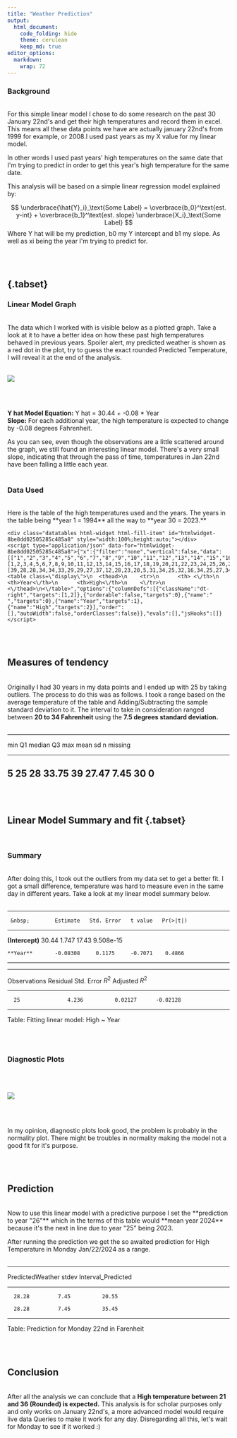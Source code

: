 ```yaml
---
title: "Weather Prediction"
output: 
  html_document:
    code_folding: hide
    theme: cerulean
    keep_md: true
editor_options: 
  markdown: 
    wrap: 72
---
```




### Background

<br> 
For this simple linear model I chose to do some research on the
past 30 January 22nd's and get their high temperatures and record them
in excel. This means all these data points we have are actually january
22nd's from 1999 for example, or 2008.I used past years as my X value
for my linear model.

In other words I used past years' high temperatures on the same date
that I'm trying to predict in order to get this year's high temperature
for the same date.

This analysis will be based on a simple linear regression model
explained by:

$$
  \underbrace{\hat{Y}_i}_\text{Some Label} = \overbrace{b_0}^\text{est. y-int} + \overbrace{b_1}^\text{est. slope} \underbrace{X_i}_\text{Some Label}
$$ Where Y hat will be my prediction, b0 my Y intercept and b1 my slope.
As well as xi being the year I'm trying to predict for.

<br> <br>

##  {.tabset}

### Linear Model Graph

<br> 
The data which I worked with is visible below as a plotted graph.
Take a look at it to have a better idea on how these past high
temperatures behaved in previous years. Spoiler alert, my predicted
weather is shown as a red dot in the plot, try to guess the exact
rounded Predicted Temperature, I will reveal it at the end of the
analysis. 
<br> <br>

![](prediction_files/figure-html/pressure-1.png)<!-- -->

<br> <br>

**Y hat Model Equation:** Y hat = 30.44 + -0.08 \* Year <br> **Slope:**
For each additional year, the high temperature is expected to change by
-0.08 degrees Fahrenheit.

As you can see, even though the observations are a little scattered
around the graph, we still found an interesting linear model. There's a
very small slope, indicating that through the pass of time, temperatures
in Jan 22nd have been falling a little each year. 
<br> <br>

### Data Used

<br> 
Here is the table of the high temperatures used and the years. The
years in the table being **year 1 = 1994** all the way to **year 30 =
2023.** 
<br>


```{=html}
<div class="datatables html-widget html-fill-item" id="htmlwidget-8be8dd02505285c485a8" style="width:100%;height:auto;"></div>
<script type="application/json" data-for="htmlwidget-8be8dd02505285c485a8">{"x":{"filter":"none","vertical":false,"data":[["1","2","3","4","5","6","7","8","9","10","11","12","13","14","15","16","17","18","19","20","21","22","23","24","25","26","27","28","29","30"],[1,2,3,4,5,6,7,8,9,10,11,12,13,14,15,16,17,18,19,20,21,22,23,24,25,26,27,28,29,30],[39,28,28,34,34,33,29,29,27,37,12,28,23,20,5,31,34,25,32,16,34,25,27,34,28,27,34,28,25,18]],"container":"<table class=\"display\">\n  <thead>\n    <tr>\n      <th> <\/th>\n      <th>Year<\/th>\n      <th>High<\/th>\n    <\/tr>\n  <\/thead>\n<\/table>","options":{"columnDefs":[{"className":"dt-right","targets":[1,2]},{"orderable":false,"targets":0},{"name":" ","targets":0},{"name":"Year","targets":1},{"name":"High","targets":2}],"order":[],"autoWidth":false,"orderClasses":false}},"evals":[],"jsHooks":[]}</script>
```

<br> <br>

## Measures of tendency

<br> Originally I had 30 years in my data points and I ended up with 25
by taking outliers. The process to do this was as follows. I took a
range based on the average temperature of the table and
Adding/Subtracting the sample standard deviation to it. The interval to
take in consideration ranged between **20 to 34 Fahrenheit** using the
**7.5 degrees standard deviation.**
<br> <br>


---------------------------------------------------------------
 min   Q1   median    Q3     max   mean     sd    n    missing 
----- ---- -------- ------- ----- ------- ------ ---- ---------
  5    25     28     33.75   39    27.47   7.45   30      0    
---------------------------------------------------------------

<br> <br>

## Linear Model Summary and fit {.tabset}

<br>

### Summary

<br> 
After doing this, I took out the outliers from my data set to
get a better fit. I got a small difference, temperature was hard to
measure even in the same day in different years. Take a look at my
linear model summary below. <br> <br>


---------------------------------------------------------------
     &nbsp;        Estimate   Std. Error   t value   Pr(>|t|)  
----------------- ---------- ------------ --------- -----------
 **(Intercept)**    30.44       1.747       17.43    9.508e-15 

    **Year**       -0.08308     0.1175     -0.7071    0.4866   
---------------------------------------------------------------


---------------------------------------------------------------
 Observations   Residual Std. Error    $R^2$    Adjusted $R^2$ 
-------------- --------------------- --------- ----------------
      25               4.236          0.02127      -0.02128    
---------------------------------------------------------------

Table: Fitting linear model: High ~ Year

<br> <br>

### Diagnostic Plots

<br> <br>

![](prediction_files/figure-html/unnamed-chunk-3-1.png)<!-- -->

<br> <br>

In my opinion, diagnostic plots look good, the problem is probably in
the normality plot. There might be troubles in normality making the
model not a good fit for it's purpose.

<br> <br>

## Prediction

<br> 
Now to use this linear model with a predictive purpose I set the
**prediction to year "26"** which in the terms of this table would
**mean year 2024** because it's the next in line due to year "25" being
2023.

After running the prediction we get the so awaited prediction for High
Temperature in Monday Jan/22/2024 as a range. 
<br> <br>


-----------------------------------------------
 PredictedWeather   stdev   Interval_Predicted 
------------------ ------- --------------------
      28.28         7.45          20.55        

      28.28         7.45          35.45        
-----------------------------------------------

Table: Prediction for Monday 22nd in Farenheit

<br> <br>

## Conclusion

<br> After all the analysis we can conclude that a **High temperature
between 21 and 36 (Rounded) is expected.** This analysis is for scholar
purposes only and only works on January 22nd's, a more advanced model
would require live data Queries to make it work for any day.
Disregarding all this, let's wait for Monday to see if it worked :)

<br> <br>
